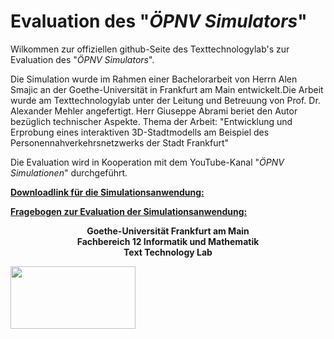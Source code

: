 # Evaluation des "*ÖPNV Simulators*"

Wilkommen zur offiziellen github-Seite des Texttechnologylab's zur Evaluation des "*ÖPNV Simulators*".

Die Simulation wurde im Rahmen einer Bachelorarbeit von Herrn Alen Smajic an der Goethe-Universität in Frankfurt am Main entwickelt.Die Arbeit wurde am Texttechnologylab unter der Leitung und Betreuung von Prof. Dr. Alexander Mehler angefertigt. Herr Giuseppe Abrami beriet den Autor bezüglich technischer Aspekte.
Thema der Arbeit: "Entwicklung und Erprobung eines interaktiven 3D-Stadtmodells am Beispiel des Personennahverkehrsnetzwerks der Stadt Frankfurt"

Die Evaluation wird in Kooperation mit dem YouTube-Kanal "*ÖPNV Simulationen*" durchgeführt.

[**Downloadlink für die Simulationsanwendung:**](http://www.texttechnologylab.org/files/PublicTransportSimulator.zip)

[**Fragebogen zur Evaluation der Simulationsanwendung:**](https://alensm.typeform.com/to/eBaLzt)

<p align="center">
  <b>Goethe-Universität Frankfurt am Main</b><br>
  <b>Fachbereich 12 Informatik und Mathematik</b><br>
  <b>Text Technology Lab</b><br>
</p>
<img align="centre" width="200" height="100" src="https://upload.wikimedia.org/wikipedia/de/f/f0/Goethe-Logo.svg">
